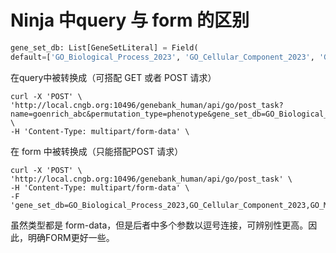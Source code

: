 Ninja 中query 与 form 的区别
==========================================================
```python
gene_set_db: List[GeneSetLiteral] = Field(
default=['GO_Biological_Process_2023', 'GO_Cellular_Component_2023', 'GO_Molecular_Function_2023'])
```
在query中被转换成（可搭配 GET 或者 POST 请求）

```shell
curl -X 'POST' \
'http://local.cngb.org:10496/genebank_human/api/go/post_task?name=goenrich_abc&permutation_type=phenotype&gene_set_db=GO_Biological_Process_2023&gene_set_db=GO_Cellular_Component_2023&gene_set_db=GO_Molecular_Function_2023&out_format=pdf' \
-H 'Content-Type: multipart/form-data' \
```

在 form 中被转换成（只能搭配POST 请求）

```shell
curl -X 'POST' \
'http://local.cngb.org:10496/genebank_human/api/go/post_task' \
-H 'Content-Type: multipart/form-data' \
-F 'gene_set_db=GO_Biological_Process_2023,GO_Cellular_Component_2023,GO_Molecular_Function_2023'
```


虽然类型都是 form-data，但是后者中多个参数以逗号连接，可辨别性更高。因此，明确FORM更好一些。